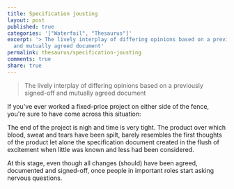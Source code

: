 ```yaml
---
title: Specification jousting
layout: post
published: true
categories: '["Waterfail", "Thesaurus"]'
excerpt: '> The lively interplay of differing opinions based on a previously signed-off
  and mutually agreed document'
permalink: thesaurus/specification-jousting
comments: true
share: true
---
```

> The lively interplay of differing opinions based on a previously signed-off and mutually agreed document

If you've ever worked a fixed-price project on either side of the fence, you're sure to have come across this situation:

The end of the project is nigh and time is very tight. The product over which blood, sweat and tears have been spilt, barely resembles the first thoughts of the product let alone the specification document created in the flush of excitement when little was known and less had been considered.  

At this stage, even though all changes (should) have been agreed, documented and signed-off, once people in important roles start asking nervous questions.